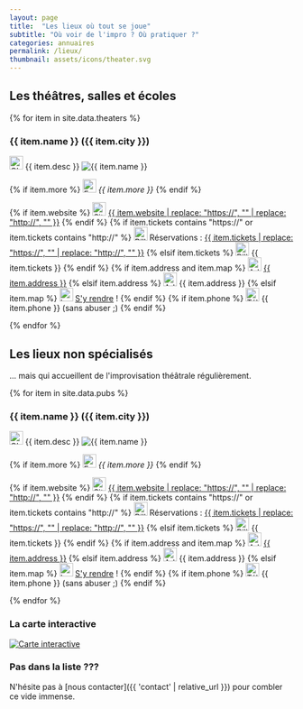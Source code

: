 ```yaml
---
layout: page
title:  "Les lieux où tout se joue"
subtitle: "Où voir de l'impro ? Où pratiquer ?"
categories: annuaires
permalink: /lieux/
thumbnail: assets/icons/theater.svg
---
```


## Les théâtres, salles et écoles

{% for item in site.data.theaters %}
### {{ item.name }} ({{ item.city }})
<img src="{{ 'assets/icons/notes.svg' | relative_url }}" width="24" alt="C'est quoi ?">
{{ item.desc }}

<img src="{{ site.baseurl }}/assets/images/theaters/{{ item.img }}" alt="{{ item.name }}">

{% if item.more %}
<img src="{{ 'assets/icons/more.svg' | relative_url }}" width="24" alt="En savoir plus ...">
<i>{{ item.more }}</i>
{% endif %}

{% if item.website %}
<img src="{{ 'assets/icons/web.svg' | relative_url }}" width="24" alt="Site web">
<a href= '{{ item.website }}' target="_blank">{{ item.website | replace: "https://", ""  | replace: "http://", "" }}</a>
{% endif %}
{% if item.tickets contains "https://" or item.tickets contains "http://" %}
<img src="{{ 'assets/icons/tickets.svg' | relative_url }}" width="24" alt="Billetterie">
Réservations : <a href='{{ item.tickets }}' target="_blank">{{ item.tickets | replace: "https://", ""  | replace: "http://", "" }}</a>
{% elsif item.tickets %}
<img src="{{ 'assets/icons/tickets.svg' | relative_url }}" width="24" alt="Billetterie">
{{ item.tickets }}
{% endif %}
{% if item.address and item.map %}
<img src="{{ 'assets/icons/address-marker.svg' | relative_url }}" width="24" alt="Adresse">
<a href='{{ item.map }}' target="_blank">{{ item.address }}</a>
{% elsif item.address %}
<img src="{{ 'assets/icons/address-marker.svg' | relative_url }}" width="24" alt="Adresse">
{{ item.address }}
{% elsif item.map %}
<img src="{{ 'assets/icons/address-marker.svg' | relative_url }}" width="24" alt="Localisation">
<a href='{{ item.map }}' target="_blank">S'y rendre</a> !
{% endif %}
{% if item.phone %}
<img src="{{ 'assets/icons/phone.svg' | relative_url }}" width="24" alt="Téléphone">
{{ item.phone }} (sans abuser ;)
{% endif %}

{% endfor %}

## Les lieux non spécialisés
... mais qui accueillent de l'improvisation théâtrale régulièrement.

{% for item in site.data.pubs %}
### {{ item.name }} ({{ item.city }})
<img src="{{ 'assets/icons/notes.svg' | relative_url }}" width="24" alt="C'est quoi ?">
{{ item.desc }}

<img src="{{ site.baseurl }}/assets/images/pubs/{{ item.img }}" alt="{{ item.name }}">

{% if item.more %}
<img src="{{ 'assets/icons/more.svg' | relative_url }}" width="24" alt="En savoir plus ...">
<i>{{ item.more }}</i>
{% endif %}

{% if item.website %}
<img src="{{ 'assets/icons/web.svg' | relative_url }}" width="24" alt="Site web">
<a href= '{{ item.website }}' target="_blank">{{ item.website | replace: "https://", ""  | replace: "http://", "" }}</a>
{% endif %}
{% if item.tickets contains "https://" or item.tickets contains "http://" %}
<img src="{{ 'assets/icons/tickets.svg' | relative_url }}" width="24" alt="Billetterie">
Réservations : <a href='{{ item.tickets }}' target="_blank">{{ item.tickets | replace: "https://", ""  | replace: "http://", "" }}</a>
{% elsif item.tickets %}
<img src="{{ 'assets/icons/tickets.svg' | relative_url }}" width="24" alt="Billetterie">
{{ item.tickets }}
{% endif %}
{% if item.address and item.map %}
<img src="{{ 'assets/icons/address-marker.svg' | relative_url }}" width="24" alt="Adresse">
<a href='{{ item.map }}' target="_blank">{{ item.address }}</a>
{% elsif item.address %}
<img src="{{ 'assets/icons/address-marker.svg' | relative_url }}" width="24" alt="Adresse">
{{ item.address }}
{% elsif item.map %}
<img src="{{ 'assets/icons/address-marker.svg' | relative_url }}" width="24" alt="Localisation">
<a href='{{ item.map }}' target="_blank">S'y rendre</a> !
{% endif %}
{% if item.phone %}
<img src="{{ 'assets/icons/phone.svg' | relative_url }}" width="24" alt="Téléphone">
{{ item.phone }} (sans abuser ;)
{% endif %}

{% endfor %}

### La carte interactive
<a href='https://goo.gl/maps/ccHyyk1zZEEi2yGH9' target="_blank"><img src="{{ 'assets/images/carte-interactive.png' | relative_url }}" alt="Carte interactive"></a>

### Pas dans la liste ???
N'hésite pas à [nous contacter]({{ 'contact' | relative_url }}) pour combler ce vide immense.